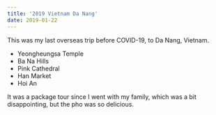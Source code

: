 ```yaml
---
title: '2019 Vietnam Da Nang'
date: 2019-01-22
---
```


This was my last overseas trip before COVID-19, to Da Nang, Vietnam.

<!--more-->

- Yeongheungsa Temple
- Ba Na Hills
- Pink Cathedral
- Han Market
- Hoi An

It was a package tour since I went with my family, which was a bit disappointing, but the pho was so delicious.
